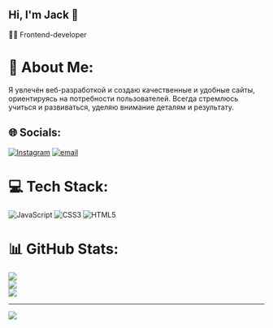 ## Hi, I'm Jack 👋

🧑‍💻 Frontend-developer <br/>

# 💫 About Me:
Я увлечён веб-разработкой и создаю качественные и удобные сайты, ориентируясь на потребности пользователей. Всегда стремлюсь учиться и развиваться, уделяю внимание деталям и результату.


## 🌐 Socials:
[![Instagram](https://img.shields.io/badge/Instagram-%23E4405F.svg?logo=Instagram&logoColor=white)](https://instagram.com/jackpronin) [![email](https://img.shields.io/badge/Email-D14836?logo=gmail&logoColor=white)](pronin.jack@gmail.com) 

# 💻 Tech Stack:
![JavaScript](https://img.shields.io/badge/javascript-%23323330.svg?style=for-the-badge&logo=javascript&logoColor=%23F7DF1E) ![CSS3](https://img.shields.io/badge/css3-%231572B6.svg?style=for-the-badge&logo=css3&logoColor=white) ![HTML5](https://img.shields.io/badge/html5-%23E34F26.svg?style=for-the-badge&logo=html5&logoColor=white)
# 📊 GitHub Stats:
![](https://github-readme-stats.vercel.app/api?username=Jack-pronin&theme=react&hide_border=false&include_all_commits=true&count_private=false)<br/>
![](https://nirzak-streak-stats.vercel.app/?user=Jack-pronin&theme=react&hide_border=false)<br/>
![](https://github-readme-stats.vercel.app/api/top-langs/?username=Jack-pronin&theme=react&hide_border=false&include_all_commits=true&count_private=false&layout=compact)

---
[![](https://visitcount.itsvg.in/api?id=Jack-pronin&icon=0&color=13)](https://visitcount.itsvg.in)

<!-- Proudly created with GPRM ( https://gprm.itsvg.in ) -->
